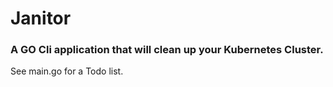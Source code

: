 # Janitor

### A GO Cli application that will clean up your Kubernetes Cluster.


See main.go for a Todo list.